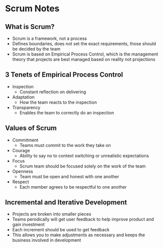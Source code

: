 # Scrum Notes

## What is Scrum?

- Scrum is a framework, not a process
- Defines boundaries, does not set the exact requirements, those should be decided by the team
- Scrum is based on Empirical Process Control, which is the management theory that projects are best managed based on reality not projections

## 3 Tenets of Empirical Process Control

  - Inspection
    - Constant reflection on delivering
  - Adaptation
    - How the team reacts to the inspection
  - Transparency 
    - Enables the team to correctly do an inspection

## Values of Scrum

- Commitment
  - Teams must commit to the work they take on
- Courage
  - Ability to say no to context switching or unrealistic expectations
- Focus
  - Scrum team should be focused solely on the work of the team
- Openness
  - Team must be open and honest with one another
- Respect
  - Each member agrees to be respectful to one another

## Incremental and Iterative Development

- Projects are broken into smaller pieces
- Teams perodically will get user feedback to help improve product and gain investment
- Each increment should be used to get feedback
- This allows you to make adjustments as necessary and keeps the business involved in development